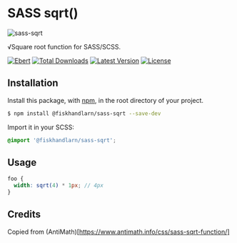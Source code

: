 # SASS sqrt()

![sass-sqrt]()

√Square root function for SASS/SCSS.

[![Ebert](https://ebertapp.io/github/fiskhandlarn/sass-sqrt.svg)](https://ebertapp.io/github/fiskhandlarn/sass-sqrt)
[![Total Downloads](https://img.shields.io/npm/dt/@fiskhandlarn/sass-sqrt.svg)](https://www.npmjs.com/package/@fiskhandlarn/sass-sqrt)
[![Latest Version](https://img.shields.io/npm/v/@fiskhandlarn/sass-sqrt.svg)](https://www.npmjs.com/package/@fiskhandlarn/sass-sqrt?activeTab=versions)
[![License](https://img.shields.io/npm/l/@fiskhandlarn/sass-sqrt.svg)](https://www.npmjs.com/package/@fiskhandlarn/sass-sqrt)

## Installation

Install this package, with [npm](https://www.npmjs.com/), in the root directory of your project.

```bash
$ npm install @fiskhandlarn/sass-sqrt --save-dev
```

Import it in your SCSS:

```scss
@import '@fiskhandlarn/sass-sqrt';
```

## Usage

```scss
foo {
  width: sqrt(4) * 1px; // 4px
}
```

## Credits

Copied from (AntiMath)[https://www.antimath.info/css/sass-sqrt-function/]
